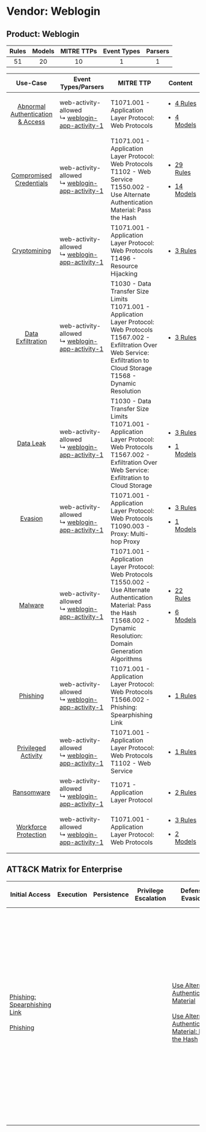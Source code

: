 Vendor: Weblogin
================
Product: Weblogin
-----------------
| Rules | Models | MITRE TTPs | Event Types | Parsers |
|:-----:|:------:|:----------:|:-----------:|:-------:|
|  51   |   20   |     10     |      1      |    1    |

|                                           Use-Case                                           | Event Types/Parsers                                                                                         | MITRE TTP                                                                                                                                                                                                | Content                                                                                                                       |
|:--------------------------------------------------------------------------------------------:| ----------------------------------------------------------------------------------------------------------- | -------------------------------------------------------------------------------------------------------------------------------------------------------------------------------------------------------- | ----------------------------------------------------------------------------------------------------------------------------- |
| [Abnormal Authentication & Access](../../../UseCases/uc_abnormal_authentication_&_access.md) |  web-activity-allowed<br> ↳ [weblogin-app-activity-1](Parsers/parserContent_weblogin-app-activity-1.md)<br> | T1071.001 - Application Layer Protocol: Web Protocols<br>                                                                                                                                                | [<ul><li>4 Rules</li></ul><ul><li>4 Models</li></ul>](Rules_Models/r_m_weblogin_weblogin_Abnormal_Authentication_&_Access.md) |
|          [Compromised Credentials](../../../UseCases/uc_compromised_credentials.md)          |  web-activity-allowed<br> ↳ [weblogin-app-activity-1](Parsers/parserContent_weblogin-app-activity-1.md)<br> | T1071.001 - Application Layer Protocol: Web Protocols<br>T1102 - Web Service<br>T1550.002 - Use Alternate Authentication Material: Pass the Hash<br>                                                     | [<ul><li>29 Rules</li></ul><ul><li>14 Models</li></ul>](Rules_Models/r_m_weblogin_weblogin_Compromised_Credentials.md)        |
|                     [Cryptomining](../../../UseCases/uc_cryptomining.md)                     |  web-activity-allowed<br> ↳ [weblogin-app-activity-1](Parsers/parserContent_weblogin-app-activity-1.md)<br> | T1071.001 - Application Layer Protocol: Web Protocols<br>T1496 - Resource Hijacking<br>                                                                                                                  | [<ul><li>3 Rules</li></ul>](Rules_Models/r_m_weblogin_weblogin_Cryptomining.md)                                               |
|                [Data Exfiltration](../../../UseCases/uc_data_exfiltration.md)                |  web-activity-allowed<br> ↳ [weblogin-app-activity-1](Parsers/parserContent_weblogin-app-activity-1.md)<br> | T1030 - Data Transfer Size Limits<br>T1071.001 - Application Layer Protocol: Web Protocols<br>T1567.002 - Exfiltration Over Web Service: Exfiltration to Cloud Storage<br>T1568 - Dynamic Resolution<br> | [<ul><li>3 Rules</li></ul>](Rules_Models/r_m_weblogin_weblogin_Data_Exfiltration.md)                                          |
|                        [Data Leak](../../../UseCases/uc_data_leak.md)                        |  web-activity-allowed<br> ↳ [weblogin-app-activity-1](Parsers/parserContent_weblogin-app-activity-1.md)<br> | T1030 - Data Transfer Size Limits<br>T1071.001 - Application Layer Protocol: Web Protocols<br>T1567.002 - Exfiltration Over Web Service: Exfiltration to Cloud Storage<br>                               | [<ul><li>3 Rules</li></ul><ul><li>1 Models</li></ul>](Rules_Models/r_m_weblogin_weblogin_Data_Leak.md)                        |
|                          [Evasion](../../../UseCases/uc_evasion.md)                          |  web-activity-allowed<br> ↳ [weblogin-app-activity-1](Parsers/parserContent_weblogin-app-activity-1.md)<br> | T1071.001 - Application Layer Protocol: Web Protocols<br>T1090.003 - Proxy: Multi-hop Proxy<br>                                                                                                          | [<ul><li>3 Rules</li></ul><ul><li>1 Models</li></ul>](Rules_Models/r_m_weblogin_weblogin_Evasion.md)                          |
|                          [Malware](../../../UseCases/uc_malware.md)                          |  web-activity-allowed<br> ↳ [weblogin-app-activity-1](Parsers/parserContent_weblogin-app-activity-1.md)<br> | T1071.001 - Application Layer Protocol: Web Protocols<br>T1550.002 - Use Alternate Authentication Material: Pass the Hash<br>T1568.002 - Dynamic Resolution: Domain Generation Algorithms<br>            | [<ul><li>22 Rules</li></ul><ul><li>6 Models</li></ul>](Rules_Models/r_m_weblogin_weblogin_Malware.md)                         |
|                         [Phishing](../../../UseCases/uc_phishing.md)                         |  web-activity-allowed<br> ↳ [weblogin-app-activity-1](Parsers/parserContent_weblogin-app-activity-1.md)<br> | T1071.001 - Application Layer Protocol: Web Protocols<br>T1566.002 - Phishing: Spearphishing Link<br>                                                                                                    | [<ul><li>1 Rules</li></ul>](Rules_Models/r_m_weblogin_weblogin_Phishing.md)                                                   |
|              [Privileged Activity](../../../UseCases/uc_privileged_activity.md)              |  web-activity-allowed<br> ↳ [weblogin-app-activity-1](Parsers/parserContent_weblogin-app-activity-1.md)<br> | T1071.001 - Application Layer Protocol: Web Protocols<br>T1102 - Web Service<br>                                                                                                                         | [<ul><li>1 Rules</li></ul>](Rules_Models/r_m_weblogin_weblogin_Privileged_Activity.md)                                        |
|                       [Ransomware](../../../UseCases/uc_ransomware.md)                       |  web-activity-allowed<br> ↳ [weblogin-app-activity-1](Parsers/parserContent_weblogin-app-activity-1.md)<br> | T1071 - Application Layer Protocol<br>                                                                                                                                                                   | [<ul><li>2 Rules</li></ul>](Rules_Models/r_m_weblogin_weblogin_Ransomware.md)                                                 |
|             [Workforce Protection](../../../UseCases/uc_workforce_protection.md)             |  web-activity-allowed<br> ↳ [weblogin-app-activity-1](Parsers/parserContent_weblogin-app-activity-1.md)<br> | T1071.001 - Application Layer Protocol: Web Protocols<br>                                                                                                                                                | [<ul><li>3 Rules</li></ul><ul><li>2 Models</li></ul>](Rules_Models/r_m_weblogin_weblogin_Workforce_Protection.md)             |

ATT&CK Matrix for Enterprise
----------------------------
| Initial Access                                                                                                                                     | Execution | Persistence | Privilege Escalation | Defense Evasion                                                                                                                                                                                         | Credential Access | Discovery | Lateral Movement                                                                           | Collection | Command and Control                                                                                                                                                                                                                                                                                                                                                                                                                                                                                                                                                        | Exfiltration                                                                                                                                                                                                                                                                          | Impact                                                                  |
| -------------------------------------------------------------------------------------------------------------------------------------------------- | --------- | ----------- | -------------------- | ------------------------------------------------------------------------------------------------------------------------------------------------------------------------------------------------------- | ----------------- | --------- | ------------------------------------------------------------------------------------------ | ---------- | -------------------------------------------------------------------------------------------------------------------------------------------------------------------------------------------------------------------------------------------------------------------------------------------------------------------------------------------------------------------------------------------------------------------------------------------------------------------------------------------------------------------------------------------------------------------------- | ------------------------------------------------------------------------------------------------------------------------------------------------------------------------------------------------------------------------------------------------------------------------------------- | ----------------------------------------------------------------------- |
| [Phishing: Spearphishing Link](https://attack.mitre.org/techniques/T1566/002)<br><br>[Phishing](https://attack.mitre.org/techniques/T1566)<br><br> |           |             |                      | [Use Alternate Authentication Material](https://attack.mitre.org/techniques/T1550)<br><br>[Use Alternate Authentication Material: Pass the Hash](https://attack.mitre.org/techniques/T1550/002)<br><br> |                   |           | [Use Alternate Authentication Material](https://attack.mitre.org/techniques/T1550)<br><br> |            | [Web Service](https://attack.mitre.org/techniques/T1102)<br><br>[Application Layer Protocol: Web Protocols](https://attack.mitre.org/techniques/T1071/001)<br><br>[Dynamic Resolution](https://attack.mitre.org/techniques/T1568)<br><br>[Dynamic Resolution: Domain Generation Algorithms](https://attack.mitre.org/techniques/T1568/002)<br><br>[Proxy: Multi-hop Proxy](https://attack.mitre.org/techniques/T1090/003)<br><br>[Application Layer Protocol](https://attack.mitre.org/techniques/T1071)<br><br>[Proxy](https://attack.mitre.org/techniques/T1090)<br><br> | [Data Transfer Size Limits](https://attack.mitre.org/techniques/T1030)<br><br>[Exfiltration Over Web Service: Exfiltration to Cloud Storage](https://attack.mitre.org/techniques/T1567/002)<br><br>[Exfiltration Over Web Service](https://attack.mitre.org/techniques/T1567)<br><br> | [Resource Hijacking](https://attack.mitre.org/techniques/T1496)<br><br> |